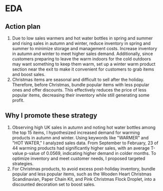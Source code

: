 # EDA

## Action plan

1. Due to low sales warmers and hot water bottles in spring and summer and rising sales in autumn and winter, reduce inventory in spring and summer to minimize storage and management costs. Increase inventory in autumn and winter to meet higher sales demand. Additionally, since customers preparing to leave the warm indoors for the cold outdoors may want something to keep them warm, set up a winter warm product section near the exit to make it convenient for customers to grab items and boost sales.
2. Christmas items are seasonal and difficult to sell after the holiday. Therefore, before Christmas, bundle popular items with less popular ones and offer discounts. This effectively reduces the price of less popular items, decreasing their inventory while still generating some profit.

## Why I promote these strategy

1. Observing high UK sales in autumn and noting hot water bottles among the top 15 items, I hypothesized increased demand for warming products in autumn and winter. Using keywords like "WARMER" and "HOT WATER," I analyzed sales data. From September to February, 23 of 44 warming products had significantly higher sales, with an average T-value p-value of 0.0569, indicating higher demand in colder months. To optimize inventory and meet customer needs, I proposed targeted strategies.
2. For Christmas products, to avoid excess post-holiday inventory, bundle popular and less popular items, such as the Wooden Heart Christmas Scandinavian, Paper Chain Kit, and Pink Christmas Flock Droplet, into a discounted decoration set to boost sales.